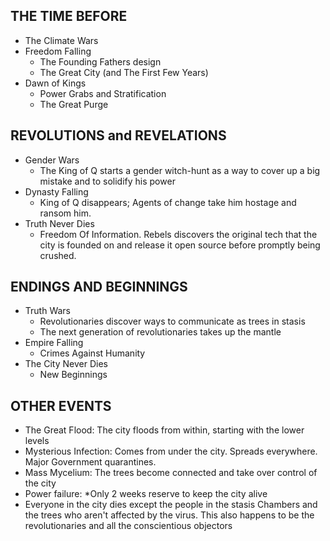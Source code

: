 ## THE TIME BEFORE
- The Climate Wars
- Freedom Falling
	- The Founding Fathers design 
	- The Great City (and The First Few Years)
- Dawn of Kings
	- Power Grabs and Stratification
	- The Great Purge

## REVOLUTIONS and REVELATIONS
- Gender Wars
	- The King of Q starts a gender witch-hunt as a way to cover up a big mistake and to solidify his power
- Dynasty Falling
	- King of Q disappears; Agents of change take him hostage and ransom him.
- Truth Never Dies
	- Freedom Of Information. Rebels discovers the original tech that the city is founded on and release it open source before promptly being crushed.

## ENDINGS AND BEGINNINGS
- Truth Wars
	- Revolutionaries discover ways to communicate as trees in stasis
	- The next generation of revolutionaries takes up the mantle
- Empire Falling
	- Crimes Against Humanity
- The City Never Dies
    - New Beginnings

## OTHER EVENTS
- The Great Flood: The city floods from within, starting with the lower levels
- Mysterious Infection: Comes from under the city. Spreads everywhere. Major Government quarantines.
- Mass Mycelium: The trees become connected and take over control of the city
- Power failure: *Only 2 weeks reserve to keep the city alive
- Everyone in the city dies except the people in the stasis Chambers and the trees who aren\'t affected by the virus. This also happens to be the revolutionaries and all the conscientious objectors
